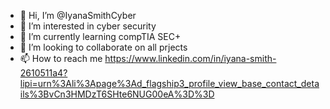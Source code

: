 - 👋 Hi, I’m @IyanaSmithCyber
- 👀 I’m interested in cyber security
- 🌱 I’m currently learning compTIA SEC+
- 💞️ I’m looking to collaborate on all prjects
- 📫 How to reach me https://www.linkedin.com/in/iyana-smith-2610511a4?lipi=urn%3Ali%3Apage%3Ad_flagship3_profile_view_base_contact_details%3BvCn3HMDzT6SHte6NUG00eA%3D%3D

<!---
IyanaSmithCyber/IyanaSmithCyber is a ✨ special ✨ repository because its `README.md` (this file) appears on your GitHub profile.
You can click the Preview link to take a look at your changes.
--->
